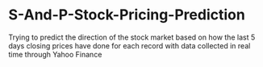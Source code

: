 # S-And-P-Stock-Pricing-Prediction
Trying to predict the direction of the stock market based on how the last 5 days closing prices have done for each record with data collected in real time through Yahoo Finance
